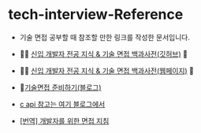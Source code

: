 # tech-interview-Reference 

- 기술 면접 공부할 때 참조할 만한 링크를 작성한 문서입니다.

- 👶🏻 [신입 개발자 전공 지식 & 기술 면접 백과사전(깃허브)](https://github.com/gyoogle/tech-interview-for-developer) 📖
- 👶🏻 [신입 개발자 전공 지식 & 기술 면접 백과사전(웹페이지)](https://gyoogle.dev/blog/) 📖
- :clap:[기술면접 준비하기(블로그)](https://velog.io/@hygoogi/%EA%B8%B0%EC%88%A0%EB%A9%B4%EC%A0%91-%EC%A4%80%EB%B9%84%ED%95%98%EA%B8%B0)
- [c api 참고는 여기 블로그에서](http://blog.naver.com/PostList.nhn?blogId=sharonichoya&from=postList&categoryNo=22)
- [[번역] 개발자를 위한 면접 지침](https://blog.rhostem.com/posts/2019-01-05-developer-guide-for-interview?fbclid=IwAR08010UPAKzvEXznjC9su2wzmmq0cYWSRPigJbAHxPBFAc_PUlsurBvEPk)
